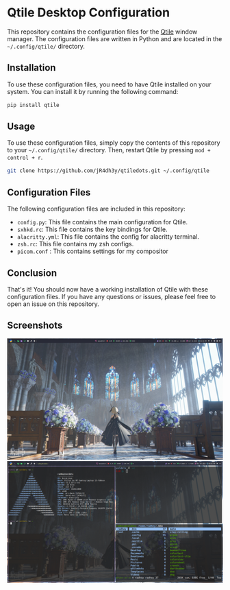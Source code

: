 # Qtile Desktop Configuration

This repository contains the configuration files for the [Qtile](http://www.qtile.org/) window manager. The configuration files are written in Python and are located in the `~/.config/qtile/` directory.

## Installation

To use these configuration files, you need to have Qtile installed on your system. You can install it by running the following command:

```bash
pip install qtile
```

## Usage

To use these configuration files, simply copy the contents of this repository to your `~/.config/qtile/` directory. Then, restart Qtile by pressing `mod + control + r`.

```bash
git clone https://github.com/jR4dh3y/qtiledots.git ~/.config/qtile
```

## Configuration Files

The following configuration files are included in this repository:

- `config.py`: This file contains the main configuration for Qtile.
- `sxhkd.rc`: This file contains the key bindings for Qtile.
- `alacritty.yml`: This file contains the config for alacritty terminal.
- `zsh.rc`: This file contains my zsh configs.
- `picom.conf` : This contains settings for my compositor 

## Conclusion

That's it! You should now have a working installation of Qtile with these configuration files. If you have any questions or issues, please feel free to open an issue on this repository.

## Screenshots
![Screenshot](ss.png)
![Screenshot](ss2.png)